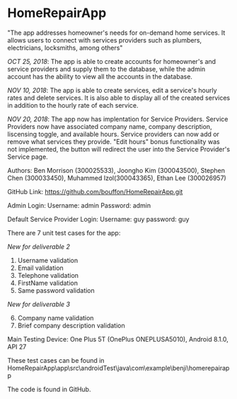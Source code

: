 # HomeRepairApp

"The app addresses homeowner's needs for on-demand home services. 
It allows users to connect with services providers such as plumbers, electricians, locksmiths, among others"

*OCT 25, 2018*: The app is able to create accounts for homeowner's and service providers and supply them to the database, while the admin account
has the ability to view all the accounts in the database. 

*NOV 10, 2018*: The app is able to create services, edit a service's hourly rates and delete services. It is also able to display all of the created services in addition to the hourly rate of each service.

*NOV 20, 2018*: The app now has implentation for Service Providers. Service Providers now have associated company name, company description, liscensing toggle, and available hours. Service providers can now add or remove what services they provide. "Edit hours" bonus functionality was not implemented, the button will redirect the user into the Service Provider's Service page. 

Authors: Ben Morrison (300025533), Joongho Kim (300043500), Stephen Chen (300033450), Muhammed Izol(300043365), Ethan Lee (300026957)

GitHub Link: https://github.com/bouffon/HomeRepairApp.git

Admin Login:
Username: admin
Password: admin

Default Service Provider Login:
Username: guy
password: guy

There are 7 unit test cases for the app:

*New for deliverable 2*
1. Username validation
2. Email validation
3. Telephone validation
4. FirstName validation
5. Same password validation

*New for deliverable 3*

6. Company name validation
7. Brief company description validation

Main Testing Device: One Plus 5T (OnePlus ONEPLUSA5010), Android 8.1.0, API 27

These test cases can be found in HomeRepairApp\app\src\androidTest\java\com\example\benji\homerepairapp

The code is found in GitHub.